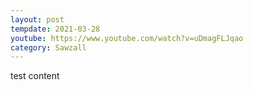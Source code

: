 ```yaml
---
layout: post
tempdate: 2021-03-28
youtube: https://www.youtube.com/watch?v=uDmagFLJqao
category: Sawzall
---
```

test content